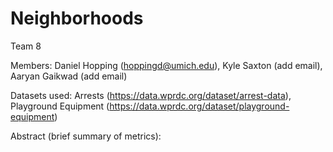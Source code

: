 # Neighborhoods

Team 8

Members: Daniel Hopping (hoppingd@umich.edu), Kyle Saxton (add email), Aaryan Gaikwad (add email)

Datasets used: Arrests (https://data.wprdc.org/dataset/arrest-data), Playground Equipment (https://data.wprdc.org/dataset/playground-equipment)

Abstract (brief summary of metrics):

